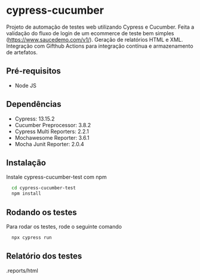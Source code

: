 # cypress-cucumber
Projeto de automação de testes web utilizando Cypress e Cucumber.
Feita a validação do fluxo de login de um ecommerce de teste bem simples (https://www.saucedemo.com/v1/). 
Geração de relatórios HTML e XML.
Integração com Gifthub Actions para integração contínua e armazenamento de artefatos.

## Pré-requisitos
- Node JS

## Dependências
- Cypress: 13.15.2
- Cucumber Preprocessor: 3.8.2
- Cypress Multi Reporters: 2.2.1
- Mochawesome Reporter: 3.6.1
- Mocha Junit Reporter: 2.0.4

## Instalação
Instale cypress-cucumber-test com npm

```bash
  cd cypress-cucumber-test
  npm install
```

## Rodando os testes
Para rodar os testes, rode o seguinte comando

```bash
  npx cypress run
```
## Relatório dos testes
.reports/html
